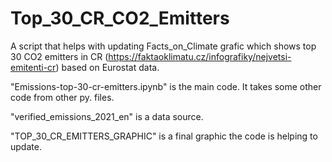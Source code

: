 # Top_30_CR_CO2_Emitters
A script that helps with updating Facts_on_Climate grafic which shows top 30 CO2 emitters in CR (https://faktaoklimatu.cz/infografiky/nejvetsi-emitenti-cr) based on Eurostat data. 

"Emissions-top-30-cr-emitters.ipynb" is the main code. It takes some other code from other py. files.

"verified_emissions_2021_en" is a data source.

"TOP_30_CR_EMITTERS_GRAPHIC" is a final graphic the code is helping to update.
